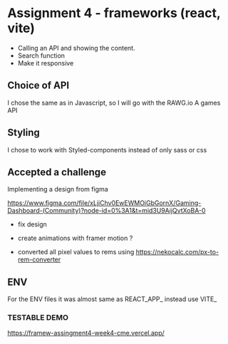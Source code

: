 # Assignment 4 - frameworks (react, vite)

- Calling an API and showing the content. 
- Search function
- Make it responsive

## Choice of API
I chose the same as in Javascript, so I will go with the RAWG.io
A games API 

## Styling
I chose to work with Styled-components instead of only sass or css

## Accepted a challenge
Implementing a design from figma

https://www.figma.com/file/xLjiChv0EwEWMOiGbGornX/Gaming-Dashboard-(Community)?node-id=0%3A1&t=mid3U9AijQvtXoBA-0

- fix design
- create animations with framer motion ?

- converted all pixel values to rems using 
https://nekocalc.com/px-to-rem-converter

## ENV
For the ENV files it was almost same as REACT_APP_ instead use VITE_

### TESTABLE DEMO

https://framew-assingment4-week4-cme.vercel.app/
 